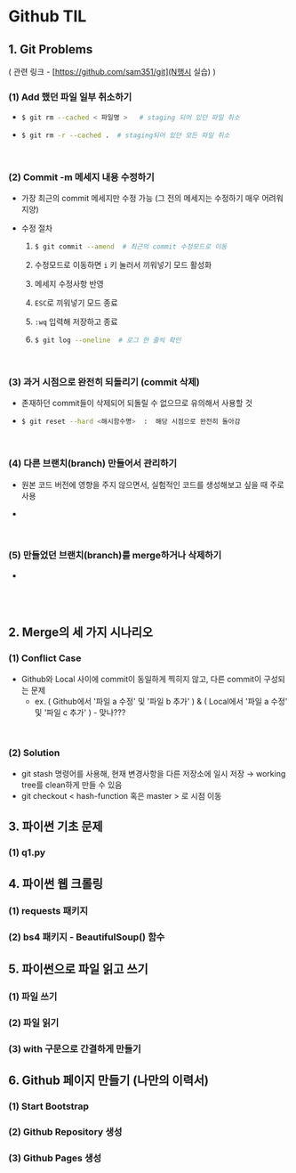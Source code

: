 # Github TIL

## 1. Git Problems

( 관련 링크 - [https://github.com/sam351/git](N행시 실습) )

### (1) Add 했던 파일 일부 취소하기

- ```bash
  $ git rm --cached < 파일명 >   # staging 되어 있던 파일 취소
  ```

- ```bash
  $ git rm -r --cached .  # staging되어 있던 모든 파일 취소
  ```

</br>

### (2) Commit -m 메세지 내용 수정하기

- 가장 최근의 commit 메세지만 수정 가능 (그 전의 메세지는 수정하기 매우 어려워 지양)

- 수정 절차

  1. ```bash
     $ git commit --amend  # 최근의 commit 수정모드로 이동
     ```
     
  2. 수정모드로 이동하면 `i` 키 눌러서 끼워넣기 모드 활성화
  
  3. 메세지 수정사항 반영
  
  4. `ESC`로 끼워넣기 모드 종료
  
  5. `:wq` 입력해 저장하고 종료
  
  6. ```bash
     $ git log --oneline  # 로그 한 줄씩 확인
     ```

</br>

### (3) 과거 시점으로 완전히 되돌리기 (commit 삭제)

- 존재하던 commit들이 삭제되어 되돌릴 수 없으므로 유의해서 사용할 것

- ```bash
  $ git reset --hard <해시함수명>  :  해당 시점으로 완전히 돌아감
  ```

</br>

### (4) 다른 브랜치(branch) 만들어서 관리하기

- 원본 코드 버전에 영향을 주지 않으면서, 실험적인 코드를 생성해보고 싶을 때 주로 사용

- ```bash
  
  ```

</br>

### (5) 만들었던 브랜치(branch)를 merge하거나 삭제하기

- 

</br>

</br>



## 2. Merge의 세 가지 시나리오

### (1) Conflict Case

- Github와 Local 사이에 commit이 동일하게 찍히지 않고, 다른 commit이 구성되는 문제
  - ex.  ( Github에서 '파일 a 수정' 및 '파일 b 추가' ) & ( Local에서 '파일 a 수정' 및 '파일 c 추가' )  -  맞나???

</br>

### (2) Solution

- git stash 명령어를 사용해, 현재 변경사항을 다른 저장소에 일시 저장 → working tree를 clean하게 만들 수 있음
- git checkout < hash-function 혹은 master > 로 시점 이동



## 3. 파이썬 기초 문제

### (1) q1.py







## 4. 파이썬 웹 크롤링

### (1) requests 패키지



### (2) bs4 패키지 - BeautifulSoup() 함수





## 5. 파이썬으로 파일 읽고 쓰기

### (1) 파일 쓰기



### (2) 파일 읽기



### (3) with 구문으로 간결하게 만들기





## 6. Github 페이지 만들기 (나만의 이력서)

### (1) Start Bootstrap



### (2) Github Repository 생성



### (3) Github Pages 생성







```bash

```